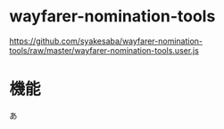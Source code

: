 # wayfarer-nomination-tools

https://github.com/syakesaba/wayfarer-nomination-tools/raw/master/wayfarer-nomination-tools.user.js

# 機能

あ
